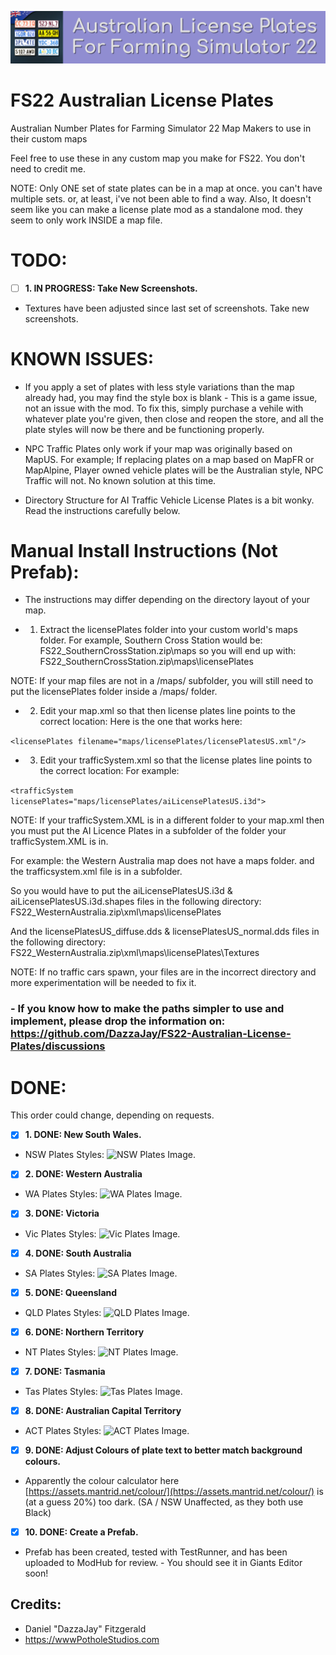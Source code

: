 ![Aussie Plates Header Image.](_Development_Files/Images/Aussie-Plates-Header.png)

# FS22 Australian License Plates
Australian Number Plates for Farming Simulator 22 Map Makers to use in their custom maps


Feel free to use these in any custom map you make for FS22.
You don't need to credit me.

NOTE: Only ONE set of state plates can be in a map at once. you can't have multiple sets. or, at least, i've not been able to find a way.
Also, It doesn't seem like you can make a license plate mod as a standalone mod. they seem to only work INSIDE a map file.


# TODO:
- [ ] **1. IN PROGRESS: Take New Screenshots.**
- Textures have been adjusted since last set of screenshots. Take new screenshots.

# KNOWN ISSUES:
- If you apply a set of plates with less style variations than the map already had, you may find the style box is blank - This is a game issue, not an issue with the mod.
     To fix this, simply purchase a vehile with whatever plate you're given, then close and reopen the store, and all the plate styles will now be there and be functioning properly.

- NPC Traffic Plates only work if your map was originally based on MapUS. For example; If replacing plates on a map based on MapFR or MapAlpine, Player owned vehicle plates will be the Australian style, NPC Traffic will not.
     No known solution at this time.

- Directory Structure for AI Traffic Vehicle License Plates is a bit wonky. Read the instructions carefully below.


# Manual Install Instructions (Not Prefab):
- The instructions may differ depending on the directory layout of your map.

- 1. Extract the licensePlates folder into your custom world's maps folder. 
For example, Southern Cross Station would be: FS22_SouthernCrossStation.zip\maps
so you will end up with: FS22_SouthernCrossStation.zip\maps\licensePlates

NOTE: If your map files are not in a /maps/ subfolder, you will still need to put the licensePlates folder inside a /maps/ folder.

- 2. Edit your map.xml so that then license plates line points to the correct location:
Here is the one that works here:

```<licensePlates filename="maps/licensePlates/licensePlatesUS.xml"/>```

- 3. Edit your trafficSystem.xml so that the license plates line points to the correct location:
For example: 

```<trafficSystem licensePlates="maps/licensePlates/aiLicensePlatesUS.i3d">```

NOTE: If your trafficSystem.XML is in a different folder to your map.xml then you must put the AI Licence Plates in a subfolder of the folder your trafficSystem.XML is in.

For example: the Western Australia map does not have a maps folder. and the trafficsystem.xml file is in a subfolder. 

So you would have to put the aiLicensePlatesUS.i3d & aiLicensePlatesUS.i3d.shapes files in the following directory:
FS22_WesternAustralia.zip\xml\maps\licensePlates

And the licensePlatesUS_diffuse.dds & licensePlatesUS_normal.dds files in the following directory:
FS22_WesternAustralia.zip\xml\maps\licensePlates\Textures

NOTE: If no traffic cars spawn, your files are in the incorrect directory and more experimentation will be needed to fix it.

### - If you know how to make the paths simpler to use and implement, please drop the information on: https://github.com/DazzaJay/FS22-Australian-License-Plates/discussions


# DONE:
This order could change, depending on requests.
- [x] **1. DONE: New South Wales.**


- NSW Plates Styles:
      ![NSW Plates Image.](_Development_Files/Screenshots/New%20South%20Wales/Plate-Shots.png)
- [x] **2. DONE: Western Australia**

- WA Plates Styles:
      ![WA Plates Image.](_Development_Files/Screenshots/Western%20Australia/Plate-Shots.png)
- [x] **3. DONE: Victoria**

- Vic Plates Styles:
      ![Vic Plates Image.](_Development_Files/Screenshots/Victoria/Plate-Shots.png)
- [x] **4. DONE: South Australia**

- SA Plates Styles:
      ![SA Plates Image.](_Development_Files/Screenshots/South%20Australia/Plate-Shots.png)
- [x] **5. DONE: Queensland**

- QLD Plates Styles:
      ![QLD Plates Image.](_Development_Files/Screenshots/Queensland/Plate-Shots.png)
- [x] **6. DONE: Northern Territory**

- NT Plates Styles:
      ![NT Plates Image.](_Development_Files/Screenshots/Northern%20Territory/Plate-Shots.png)
- [x] **7. DONE: Tasmania**

- Tas Plates Styles:
      ![Tas Plates Image.](_Development_Files/Screenshots/Tasmania/Plate-Shots.png)
- [x] **8. DONE: Australian Capital Territory**

- ACT Plates Styles:
      ![ACT Plates Image.](_Development_Files/Screenshots/Australian%20Capital%20Territory/Plate-Shots.png)
- [x] **9. DONE: Adjust Colours of plate text to better match background colours.**
- Apparently the colour calculator here [https://assets.mantrid.net/colour/](https://assets.mantrid.net/colour/) is (at a guess 20%) too dark. (SA / NSW Unaffected, as they both use Black)

- [x] **10. DONE: Create a Prefab.**
- Prefab has been created, tested with TestRunner, and has been uploaded to ModHub for review. - You should see it in Giants Editor soon!

## Credits:
- Daniel "DazzaJay" Fitzgerald
- https://wwwPotholeStudios.com
